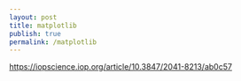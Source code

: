 ```yaml
---
layout: post
title: matplotlib
publish: true
permalink: /matplotlib
---
```


https://iopscience.iop.org/article/10.3847/2041-8213/ab0c57

